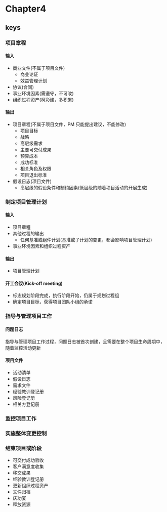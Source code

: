 <!--
 * @Author: your name
 * @Date: 2020-09-10 10:14:12
 * @LastEditTime: 2020-09-21 11:36:24
 * @LastEditors: Please set LastEditors
 * @Description: In User Settings Edit
 * @FilePath: \PMP\知识点\Chapter4.md
-->

# Chapter4

## keys

### 项目章程

#### 输入

- 商业文件(不属于项目文件)
  - 商业论证
  - 效益管理计划
- 协议(合同)
- 事业环境因素(需遵守，不可改)
- 组织过程资产(柯彩建，多积累)

#### 输出

- 项目章程(不属于项目文件，PM 只能提出建议，不能修改)
  - 项目目标
  - 战略
  - 高层级需求
  - 主要可交付成果
  - 预算成本
  - 成功标准
  - 相关角色及权限
  - 项目退出标准
- 假设日志(项目文件)
  - 高层级的假设条件和制约因素(低层级的随着项目活动的开展生成)

### 制定项目管理计划

#### 输入

- 项目章程
- 其他过程的输出
  - 任何基准或组件计划(基准或子计划的变更，都会影响项目管理计划)
- 事业环境因素和组织过程资产

#### 输出

- 项目管理计划

#### 开工会议(Kick-off meeting)

- 标志规划阶段完成，执行阶段开始，仍属于规划过程组
- 确定项目目标，获得项目团队小组的承诺

### 指导与管理项目工作

#### 问题日志

指导与管理项目工作过程，问题日志被首次创建，且需要在整个项目生命周期中，随着监控活动更新

#### 项目文件

- 活动清单
- 假设日志
- 需求文件
- 经验教训登记册
- 风险登记册
- 相关方登记册

### 监控项目工作

### 实施整体变更控制

### 结束项目或阶段

- 可交付成功验收
- 客户满意度收集
- 移交成果
- 经验教训登记册
- 更新组织过程资产
- 文件归档
- 庆功宴
- 释放资源

